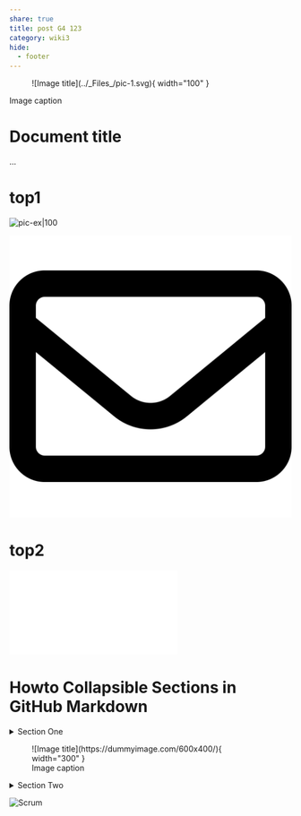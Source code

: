 ```yaml
---
share: true
title: post G4 123
category: wiki3
hide:
  - footer
---
```





<figure markdown>
  ![Image title](../_Files_/pic-1.svg){ width="100" }
</figure>






 <figcaption>Image caption</figcaption>


# Document title
...





# top1

![pic-ex|100](https://myoctocat.com/assets/images/base-octocat.svg)

![pic-in|100](../_Files_/pic-1.svg)

# top2

![post 4](../wiki2/second-my-post.md#soft1)




# Howto Collapsible Sections in GitHub Markdown

<details>

<summary>Section One</summary>

#### This

Is how things ...

* appear

* to

* work

#### And This

Is another story altogether.

<details>

<summary>With even more ...</summary>

```

details!

```

</details>

</details>




<figure markdown>
  ![Image title](https://dummyimage.com/600x400/){ width="300" }
  <figcaption>Image caption</figcaption>
</figure>

<details>

<summary>Section Two </summary>

#### Be Here

вложенное описание

</details>




![`Scrum`](../wiki4/скрам-на-проектах.md#Scrum)
